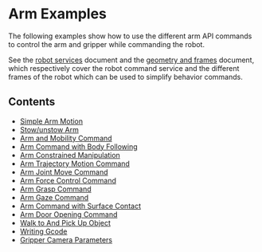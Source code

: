 <!--
Copyright (c) 2022 Boston Dynamics, Inc.  All rights reserved.

Downloading, reproducing, distributing or otherwise using the SDK Software
is subject to the terms and conditions of the Boston Dynamics Software
Development Kit License (20191101-BDSDK-SL).
-->

# Arm Examples

The following examples show how to use the different arm API commands to control the arm and gripper while commanding the robot.

See the [robot services](../../../docs/concepts/robot_services.md) document and the [geometry and frames](../../../docs/concepts/geometry_and_frames.md) document, which respectively cover the robot command service and the different frames of the robot which can be used to simplify behavior commands.


## Contents

* [Simple Arm Motion](../arm_simple/README.md)
* [Stow/unstow Arm](../arm_stow_unstow/README.md)
* [Arm and Mobility Command](../arm_and_mobility_command/README.md)
* [Arm Command with Body Following](../arm_with_body_follow/README.md)
* [Arm Constrained Manipulation](../arm_constrained_manipulation/README.md)
* [Arm Trajectory Motion Command](../arm_trajectory/README.md)
* [Arm Joint Move Command](../arm_joint_move/README.md)
* [Arm Force Control Command](../arm_force_control/README.md)
* [Arm Grasp Command](../arm_grasp/README.md)
* [Arm Gaze Command](../arm_gaze/README.md)
* [Arm Command with Surface Contact](../arm_surface_contact/README.md)
* [Arm Door Opening Command](../arm_door/README.md)
* [Walk to And Pick Up Object](../arm_walk_to_object/README.md)
* [Writing Gcode](../arm_gcode/README.md)
* [Gripper Camera Parameters](../gripper_camera_params/README.md)
